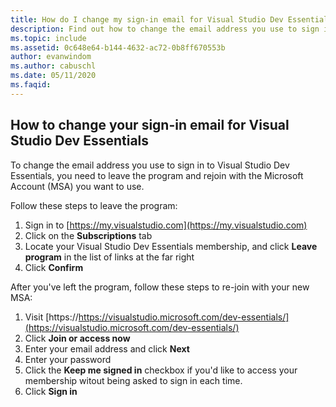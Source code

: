 ```yaml
---
title: How do I change my sign-in email for Visual Studio Dev Essentials?
description: Find out how to change the email address you use to sign in to your Visual Studio Dev Essentials membership
ms.topic: include
ms.assetid: 0c648e64-b144-4632-ac72-0b8ff670553b
author: evanwindom
ms.author: cabuschl
ms.date: 05/11/2020
ms.faqid: 
---
```


## How to change your sign-in email for Visual Studio Dev Essentials

To change the email address you use to sign in to Visual Studio Dev Essentials, you need to leave the program and rejoin with the Microsoft Account (MSA) you want to use. 

Follow these steps to leave the program:
1. Sign in to [https://my.visualstudio.com](https://my.visualstudio.com)
0. Click on the **Subscriptions** tab
0. Locate your Visual Studio Dev Essentials membership, and click **Leave program** in the list of links at the far right
0. Click **Confirm**

After you've left the program, follow these steps to re-join with your new MSA:
1. Visit [https://https://visualstudio.microsoft.com/dev-essentials/](https://visualstudio.microsoft.com/dev-essentials/)
0. Click **Join or access now**
0. Enter your email address and click **Next**
0. Enter your password
0. Click the **Keep me signed in** checkbox if you'd like to access your membership witout being asked to sign in each time. 
0. Click **Sign in**
